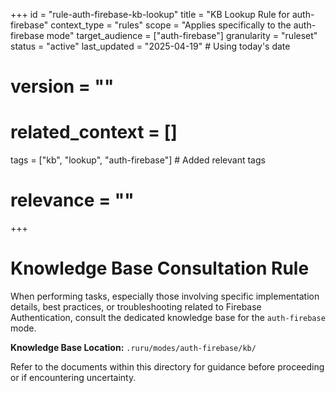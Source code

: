 +++
id = "rule-auth-firebase-kb-lookup"
title = "KB Lookup Rule for auth-firebase"
context_type = "rules"
scope = "Applies specifically to the auth-firebase mode"
target_audience = ["auth-firebase"]
granularity = "ruleset"
status = "active"
last_updated = "2025-04-19" # Using today's date
# version = ""
# related_context = []
tags = ["kb", "lookup", "auth-firebase"] # Added relevant tags
# relevance = ""
+++

# Knowledge Base Consultation Rule

When performing tasks, especially those involving specific implementation details, best practices, or troubleshooting related to Firebase Authentication, consult the dedicated knowledge base for the `auth-firebase` mode.

**Knowledge Base Location:** `.ruru/modes/auth-firebase/kb/`

Refer to the documents within this directory for guidance before proceeding or if encountering uncertainty.